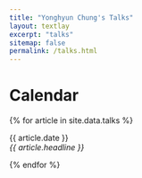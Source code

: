 ```yaml
---
title: "Yonghyun Chung's Talks"
layout: textlay
excerpt: "talks"
sitemap: false
permalink: /talks.html
---
```


# Calendar

{% for article in site.data.talks %}
<p>{{ article.date }} <br>
<em>{{ article.headline }}</em></p>
{% endfor %}
